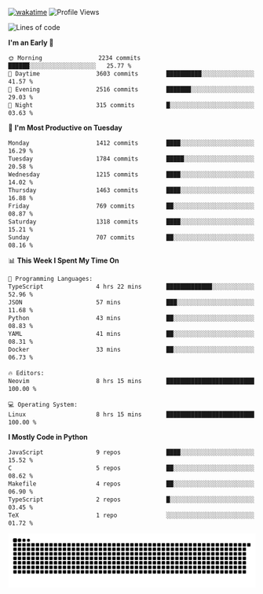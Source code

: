 [![wakatime](https://wakatime.com/badge/user/b920b284-3cde-4cd4-b72e-f7f22d050b16.svg)](https://wakatime.com/@b920b284-3cde-4cd4-b72e-f7f22d050b16)
![Profile Views](http://img.shields.io/badge/Profile%20Views-4586-blue)
<!--START_SECTION:waka-->
![Lines of code](https://img.shields.io/badge/From%20Hello%20World%20I%27ve%20Written-6.6%20million%20lines%20of%20code-blue)

**I'm an Early 🐤** 

```text
🌞 Morning                2234 commits        ██████░░░░░░░░░░░░░░░░░░░   25.77 % 
🌆 Daytime                3603 commits        ██████████░░░░░░░░░░░░░░░   41.57 % 
🌃 Evening                2516 commits        ███████░░░░░░░░░░░░░░░░░░   29.03 % 
🌙 Night                  315 commits         █░░░░░░░░░░░░░░░░░░░░░░░░   03.63 % 
```
📅 **I'm Most Productive on Tuesday** 

```text
Monday                   1412 commits        ████░░░░░░░░░░░░░░░░░░░░░   16.29 % 
Tuesday                  1784 commits        █████░░░░░░░░░░░░░░░░░░░░   20.58 % 
Wednesday                1215 commits        ████░░░░░░░░░░░░░░░░░░░░░   14.02 % 
Thursday                 1463 commits        ████░░░░░░░░░░░░░░░░░░░░░   16.88 % 
Friday                   769 commits         ██░░░░░░░░░░░░░░░░░░░░░░░   08.87 % 
Saturday                 1318 commits        ████░░░░░░░░░░░░░░░░░░░░░   15.21 % 
Sunday                   707 commits         ██░░░░░░░░░░░░░░░░░░░░░░░   08.16 % 
```


📊 **This Week I Spent My Time On** 

```text
💬 Programming Languages: 
TypeScript               4 hrs 22 mins       █████████████░░░░░░░░░░░░   52.96 % 
JSON                     57 mins             ███░░░░░░░░░░░░░░░░░░░░░░   11.68 % 
Python                   43 mins             ██░░░░░░░░░░░░░░░░░░░░░░░   08.83 % 
YAML                     41 mins             ██░░░░░░░░░░░░░░░░░░░░░░░   08.31 % 
Docker                   33 mins             ██░░░░░░░░░░░░░░░░░░░░░░░   06.73 % 

🔥 Editors: 
Neovim                   8 hrs 15 mins       █████████████████████████   100.00 % 

💻 Operating System: 
Linux                    8 hrs 15 mins       █████████████████████████   100.00 % 
```

**I Mostly Code in Python** 

```text
JavaScript               9 repos             ████░░░░░░░░░░░░░░░░░░░░░   15.52 % 
C                        5 repos             ██░░░░░░░░░░░░░░░░░░░░░░░   08.62 % 
Makefile                 4 repos             ██░░░░░░░░░░░░░░░░░░░░░░░   06.90 % 
TypeScript               2 repos             █░░░░░░░░░░░░░░░░░░░░░░░░   03.45 % 
TeX                      1 repo              ░░░░░░░░░░░░░░░░░░░░░░░░░   01.72 % 
```




<!--END_SECTION:waka-->
![Snake animation](https://raw.githubusercontent.com/timmypidashev/timmypidashev/main/commits.svg)
